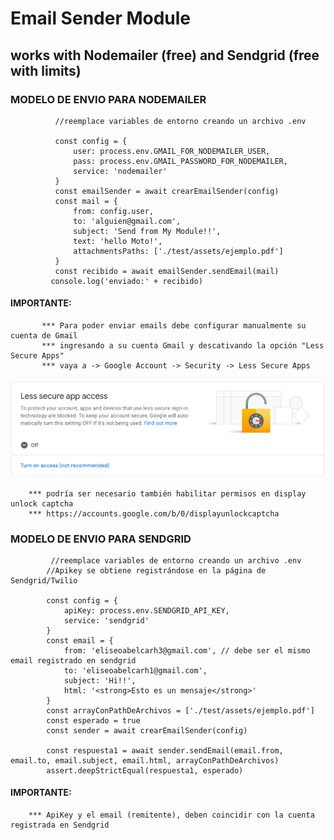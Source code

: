 # Email Sender Module

## works with Nodemailer (free) and Sendgrid (free with limits)


### MODELO DE ENVIO PARA NODEMAILER
  ```
            //reemplace variables de entorno creando un archivo .env

            const config = {
                user: process.env.GMAIL_FOR_NODEMAILER_USER,
                pass: process.env.GMAIL_PASSWORD_FOR_NODEMAILER,
                service: 'nodemailer'
            }
            const emailSender = await crearEmailSender(config)
            const mail = {
                from: config.user,
                to: 'alguien@gmail.com',
                subject: 'Send from My Module!!',
                text: 'hello Moto!',
                attachmentsPaths: ['./test/assets/ejemplo.pdf']
            }
            const recibido = await emailSender.sendEmail(mail)
           console.log('enviado:' + recibido)
  ```         
#### IMPORTANTE:
           *** Para poder enviar emails debe configurar manualmente su cuenta de Gmail
           *** ingresando a su cuenta Gmail y descativando la opción "Less Secure Apps"
           *** vaya a -> Google Account -> Security -> Less Secure Apps 

![Screenshot](lesssecureapps.png)

        *** podría ser necesario también habilitar permisos en display unlock captcha
        *** https://accounts.google.com/b/0/displayunlockcaptcha
        
### MODELO DE ENVIO PARA SENDGRID
```
         //reemplace variables de entorno creando un archivo .env
        //Apikey se obtiene registrándose en la página de Sendgrid/Twilio

        const config = {
            apiKey: process.env.SENDGRID_API_KEY,
            service: 'sendgrid' 
        }
        const email = {
            from: 'eliseoabelcarh3@gmail.com', // debe ser el mismo email registrado en sendgrid
            to: 'eliseoabelcarh1@gmail.com',
            subject: 'Hi!!',
            html: '<strong>Esto es un mensaje</strong>'
        }
        const arrayConPathDeArchivos = ['./test/assets/ejemplo.pdf']
        const esperado = true
        const sender = await crearEmailSender(config)

        const respuesta1 = await sender.sendEmail(email.from, email.to, email.subject, email.html, arrayConPathDeArchivos)
        assert.deepStrictEqual(respuesta1, esperado)
```
#### IMPORTANTE:
 
        *** ApiKey y el email (remitente), deben coincidir con la cuenta registrada en Sendgrid
